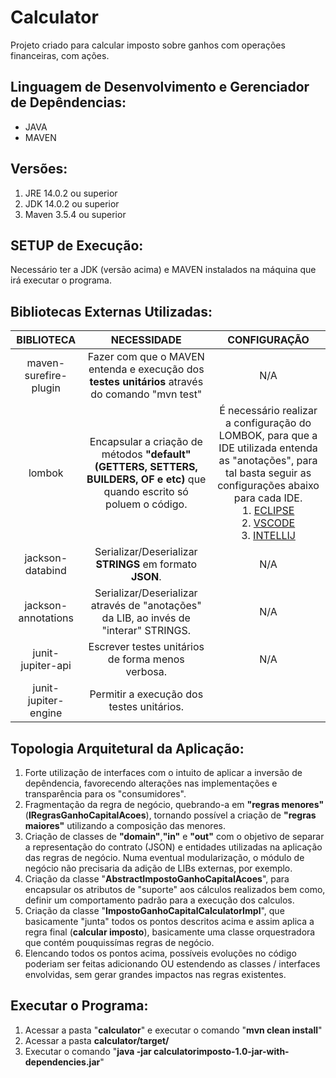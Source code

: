 # Calculator 
Projeto criado para calcular imposto sobre ganhos com operações financeiras, com ações.

## Linguagem de Desenvolvimento e Gerenciador de Depêndencias:
- JAVA
- MAVEN

## Versões:
1. JRE 14.0.2 ou superior
2. JDK 14.0.2 ou superior
3. Maven 3.5.4 ou superior

## SETUP de Execução:
Necessário ter a JDK (versão acima) e MAVEN instalados na máquina que irá executar o programa.

## Bibliotecas Externas Utilizadas:
|                        BIBLIOTECA                        |                                                         NECESSIDADE                                                         |                                                                                                                                                                    CONFIGURAÇÃO                                                                                                                                                                    |
|:--------------------------------------------------------:|:---------------------------------------------------------------------------------------------------------------------------:|:--------------------------------------------------------------------------------------------------------------------------------------------------------------------------------------------------------------------------------------------------------------------------------------------------------------------------------------------------:|
|                  maven-surefire-plugin                   |               Fazer com que o MAVEN entenda e execução dos **testes unitários** através do comando "mvn test"               |                                                                                                                                                                        N/A                                                                                                                                                                         | 
|                          lombok                          | Encapsular a criação de métodos **"default" (GETTERS, SETTERS, BUILDERS, OF e etc)** que quando escrito só poluem o código. | É necessário realizar a configuração do LOMBOK, para que a IDE utilizada entenda as "anotações", para tal basta seguir as configurações abaixo para cada IDE.  <br/> 1. [ECLIPSE](https://projectlombok.org/setup/eclipse) <br/> 2. [VSCODE](https://projectlombok.org/setup/vscode) <br/> 3. [INTELLIJ](https://projectlombok.org/setup/intellij) | 
|                     jackson-databind                     |                                  Serializar/Deserializar **STRINGS** em formato **JSON**.                                   |                                                                                                                                                                        N/A                                                                                                                                                                         |
|                   jackson-annotations                    |                     Serializar/Deserializar através de "anotações" da LIB, ao invés de "interar" STRINGS.                     |                                                                                                                                                                        N/A                                                                                                                                                                         |
|                    junit-jupiter-api                     |                                      Escrever testes unitários de forma menos verbosa.                                      |                                                                                                                                                                        N/A                                                                                                                                                                         |
|                   junit-jupiter-engine                   |                                          Permitir a execução dos testes unitários.                                          |                                                                                                                                                                                                                                                                                                                                                    |




## Topologia Arquitetural da Aplicação:
1. Forte utilização de interfaces com o intuito de aplicar a inversão de depêndencia, favorecendo alterações nas implementações e transparência para os "consumidores".
2. Fragmentação da regra de negócio, quebrando-a em **"regras menores"** (**IRegrasGanhoCapitalAcoes**), tornando possível a criação de **"regras maiores"** utilizando a composição das menores.
3. Criação de classes de **"domain"**,**"in"** e **"out"** com o objetivo de separar a representação do contrato (JSON) e entidades utilizadas na aplicação das regras de negócio. Numa eventual modularização, o módulo de negócio não precisaria da adição de LIBs externas, por exemplo.
4. Criação da classe "**AbstractImpostoGanhoCapitalAcoes**", para encapsular os atributos de "suporte" aos cálculos realizados bem como, definir um comportamento padrão para a execução dos calculos.
5. Criação da classe "**ImpostoGanhoCapitalCalculatorImpl**", que basicamente "junta" todos os pontos descritos acima e assim aplica a regra final (**calcular imposto**), basicamente uma classe orquestradora que contém pouquissímas regras de negócio.
6. Elencando todos os pontos acima, possíveis evoluções no código poderiam ser feitas adicionando OU estendendo as classes / interfaces envolvidas, sem gerar grandes impactos nas regras existentes. 

## Executar o Programa:
1. Acessar a pasta "**calculator**" e executar o comando "**mvn clean install**"
2. Acessar a pasta **calculator/target/**
3. Executar o comando "**java -jar calculatorimposto-1.0-jar-with-dependencies.jar**"

